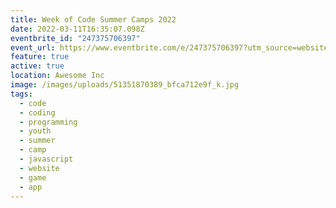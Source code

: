 ```yaml
---
title: Week of Code Summer Camps 2022
date: 2022-03-11T16:35:07.098Z
eventbrite_id: "247375706397"
event_url: https://www.eventbrite.com/e/247375706397?utm_source=website&utm_medium=website&utm_campaign=woc-website-2022
feature: true
active: true
location: Awesome Inc
image: /images/uploads/51351870389_bfca712e9f_k.jpg
tags:
  - code
  - coding
  - programming
  - youth
  - summer
  - camp
  - javascript
  - website
  - game
  - app
---
```

